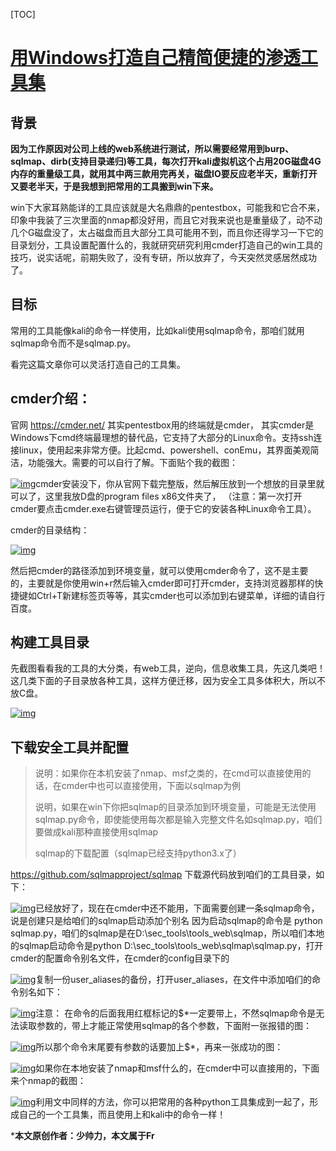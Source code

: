 [TOC]

# [用Windows打造自己精简便捷的渗透工具集](https://www.freebuf.com/sectool/213459.html)

## 背景

**因为工作原因对公司上线的web系统进行测试，所以需要经常用到burp、sqlmap、dirb(支持目录递归)等工具，每次打开kali虚拟机这个占用20G磁盘4G内存的重量级工具，就用其中两三款用完再关，磁盘IO要反应老半天，重新打开又要老半天，于是我想到把常用的工具搬到win下来。**

win下大家耳熟能详的工具应该就是大名鼎鼎的pentestbox，可能我和它合不来，印象中我装了三次里面的nmap都没好用，而且它对我来说也是重量级了，动不动几个G磁盘没了，太占磁盘而且大部分工具可能用不到，而且你还得学习一下它的目录划分，工具设置配置什么的，我就研究研究利用cmder打造自己的win工具的技巧，说实话呢，前期失败了，没有专研，所以放弃了，今天突然灵感居然成功了。

## **目标**

常用的工具能像kali的命令一样使用，比如kali使用sqlmap命令，那咱们就用sqlmap命令而不是sqlmap.py。

看完这篇文章你可以灵活打造自己的工具集。

## cmder介绍：

官网 https://cmder.net/ 其实pentestbox用的终端就是cmder， 其实cmder是Windows下cmd终端最理想的替代品，它支持了大部分的Linux命令。支持ssh连接linux，使用起来非常方便。比起cmd、powershell、conEmu，其界面美观简洁，功能强大。需要的可以自行了解。下面贴个我的截图：

[![img](https://image.3001.net/images/20190904/1567578267_5d6f589b72455.png!small)](https://image.3001.net/images/20190904/1567578267_5d6f589b72455.png)cmder安装没下，你从官网下载完整版，然后解压放到一个想放的目录里就可以了，这里我放D盘的program files x86文件夹了，   （注意：第一次打开cmder要点击cmder.exe右键管理员运行，便于它的安装各种Linux命令工具）。

cmder的目录结构：

[![img](https://image.3001.net/images/20190904/1567578420_5d6f593495f65.png!small)](https://image.3001.net/images/20190904/1567578420_5d6f593495f65.png)

然后把cmder的路径添加到环境变量，就可以使用cmder命令了，这不是主要的，主要就是你使用win+r然后输入cmder即可打开cmder，支持浏览器那样的快捷键如Ctrl+T新建标签页等等，其实cmder也可以添加到右键菜单，详细的请自行百度。

## 构建工具目录

先截图看看我的工具的大分类，有web工具，逆向，信息收集工具，先这几类吧！这几类下面的子目录放各种工具，这样方便迁移，因为安全工具多体积大，所以不放C盘。

[![img](https://image.3001.net/images/20190904/1567578924_5d6f5b2cedd19.png!small)](https://image.3001.net/images/20190904/1567578924_5d6f5b2cedd19.png)

## 下载安全工具并配置

> 说明：如果你在本机安装了nmap、msf之类的，在cmd可以直接使用的话，在cmder中也可以直接使用，下面以sqlmap为例
>
> 说明，如果在win下你把sqlmap的目录添加到环境变量，可能是无法使用sqlmap.py命令，即使能使用每次都是输入完整文件名如sqlmap.py，咱们要做成kali那种直接使用sqlmap
>
> sqlmap的下载配置（sqlmap已经支持python3.x了）

https://github.com/sqlmapproject/sqlmap 下载源代码放到咱们的工具目录，如下：

[![img](https://image.3001.net/images/20190904/1567579431_5d6f5d278c802.png!small)](https://image.3001.net/images/20190904/1567579431_5d6f5d278c802.png)已经放好了，现在在cmder中还不能用，下面需要创建一条sqlmap命令，说是创建只是给咱们的sqlmap启动添加个别名 因为启动sqlmap的命令是 python sqlmap.py，咱们的sqlmap是在D:\sec_tools\tools_web\sqlmap，所以咱们本地的sqlmap启动命令是python D:\sec_tools\tools_web\sqlmap\sqlmap.py，打开cmder的配置命令别名文件，在cmder的config目录下的

[![img](https://image.3001.net/images/20190904/1567579679_5d6f5e1f82348.png!small)](https://image.3001.net/images/20190904/1567579679_5d6f5e1f82348.png)复制一份user_aliases的备份，打开user_aliases，在文件中添加咱们的命令别名如下：

[![img](https://image.3001.net/images/20190904/1567579847_5d6f5ec775351.png!small)](https://image.3001.net/images/20190904/1567579847_5d6f5ec775351.png)注意： 在命令的后面我用红框标记的$*一定要带上，不然sqlmap命令是无法读取参数的，带上才能正常使用sqlmap的各个参数，下面附一张报错的图：

[![img](https://image.3001.net/images/20190904/1567580043_5d6f5f8be1580.png!small)](https://image.3001.net/images/20190904/1567580043_5d6f5f8be1580.png)所以那个命令末尾要有参数的话要加上$*，再来一张成功的图：

[![img](https://image.3001.net/images/20190904/1567580235_5d6f604ba3ef6.png!small)](https://image.3001.net/images/20190904/1567580235_5d6f604ba3ef6.png)如果你在本地安装了nmap和msf什么的，在cmder中可以直接用的，下面来个nmap的截图：

[![img](https://image.3001.net/images/20190904/1567578267_5d6f589b72455.png!small)](https://image.3001.net/images/20190904/1567578267_5d6f589b72455.png)利用文中同样的方法，你可以把常用的各种python工具集成到一起了，形成自己的一个工具集，而且使用上和kali中的命令一样！

***本文原创作者：少帅力，本文属于Fr**